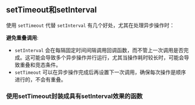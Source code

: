 ## setTimeout和setInterval

使用 `setTimeout` 代替 `setInterval` 有几个好处，尤其在处理异步操作时：

**避免重叠调用**:

- `setInterval` 会在每隔固定时间间隔调用回调函数，而不管上一次调用是否完成。这可能会导致多个异步操作并行运行，尤其当操作耗时较长时，可能会导致重叠和竞态条件。
- `setTimeout` 可以在异步操作完成后再设置下一次调用，确保每次操作是顺序进行的，不会有重叠。



### 使用setTimeout封装成具有setInterval效果的函数

